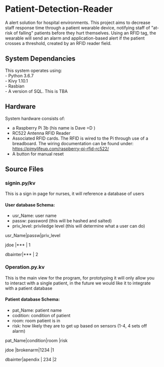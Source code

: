 # Patient-Detection-Reader

A alert solution for hospital environments. This project aims to decrease staff response time through a patient wearable device, notifying staff of "at-risk of falling" patients before they hurt themselves. Using an RFID tag, the wearable will send an alarm and application-based alert if the patient crosses a threshold, created by an RFID reader field. 

## System Dependancies 

This system operates using:  
	- Python 3.6.7  
	- Kivy 1.10.1  
	- Rasbian  
	- A version of SQL. This is TBA
 
## Hardware

System hardware consists of:
- a Raspberry Pi 3b (his name is Dave =D )
- RC522 Antenna RFID Reader
- Associated RFID cards. 
    The RFID is wired to the Pi through use of a breadboard. The wiring documentation can be found under: https://pimylifeup.com/raspberry-pi-rfid-rc522/
- A button for manual reset

## Source Files

### signin.py/kv

This is a sign in page for nurses, it will reference a database of users

#### User database Schema:
- usr_Name: user name
- passw: password (this will be hashed and salted)
- priv_level: priviledge level (this will determine what a user can do)


usr_Name|passw|priv_level

jdoe    |***  | 1

dbainter|***  | 2

### Operation.py.kv

This is the main view for the program, for prototyping it will only allow you to interact with a single patient, in the future we would like it to integrate with a patient database

#### Patient database Schema:
- pat_Name: patient name
- codition: condition of patient
- room: room patient is in
- risk: how likely they are to get up based on sensors (1-4, 4 sets off alarm)

pat_Name|condition|room |risk

jdoe    |brokenarm|1234 |1 

dbainter|apendix  | 234 |2


